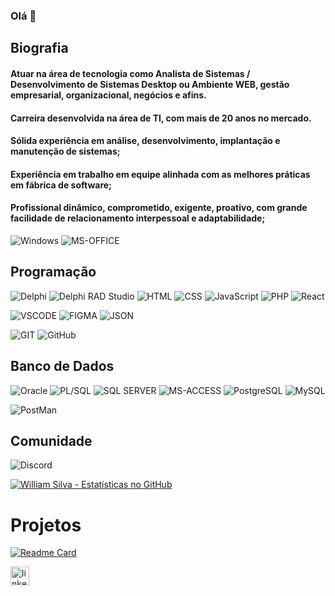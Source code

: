 ### Olá 👋

## Biografia

#### Atuar na área de tecnologia como Analista de Sistemas / Desenvolvimento de Sistemas Desktop ou Ambiente WEB, gestão empresarial, organizacional, negócios e afins. 
#### Carreira desenvolvida na área de TI, com mais de 20 anos no mercado. 
#### Sólida experiência em análise, desenvolvimento, implantação e manutenção de sistemas; 
#### Experiência em trabalho em equipe alinhada com as melhores práticas em fábrica de software; 
#### Profissional dinâmico, comprometido, exigente, proativo, com grande facilidade de relacionamento interpessoal e adaptabilidade; 


![Windows](https://img.shields.io/badge/Windows-0078D6?style=for-the-badge&logo=windows&logoColor=white)
![MS-OFFICE](https://img.shields.io/badge/Microsoft_Office-D83B01?style=for-the-badge&logo=microsoft-office&logoColor=white)

## Programação

![Delphi](https://img.shields.io/badge/Delphi-B22222?style=for-the-badge&logo=delphi&logoColor=white)
![Delphi RAD Studio](https://img.shields.io/badge/Delphi_RAD_Studio-B22222?style=for-the-badge&logo=delphi&logoColor=white)
![HTML](https://img.shields.io/badge/HTML-E34F26?style=for-the-badge&logo=html5&logoColor=white)
![CSS](https://img.shields.io/badge/CSS-1572B6?style=for-the-badge&logo=css3&logoColor=white)
![JavaScript](https://img.shields.io/badge/JavaScript-323330?style=for-the-badge&logo=javascript&logoColor=F7DF1E)
![PHP](https://img.shields.io/badge/PHP-777BB4?style=for-the-badge&logo=php&logoColor=white)
![React](https://img.shields.io/badge/React-20232A?style=for-the-badge&logo=react&logoColor=61DAFB)

![VSCODE](https://img.shields.io/badge/VSCode-0078D4?style=for-the-badge&logo=visual%20studio%20code&logoColor=white)
![FIGMA](https://img.shields.io/badge/Figma-F24E1E?style=for-the-badge&logo=figma&logoColor=white)
![JSON](https://img.shields.io/badge/json-5E5C5C?style=for-the-badge&logo=json&logoColor=white)

![GIT](https://img.shields.io/badge/GIT-E44C30?style=for-the-badge&logo=git&logoColor=white)
![GitHub](https://img.shields.io/badge/GitHub-100000?style=for-the-badge&logo=github&logoColor=white)

## Banco de Dados
 
![Oracle](https://img.shields.io/badge/Oracle-F80000?style=for-the-badge&logo=Oracle&logoColor=white)
![PL/SQL](https://img.shields.io/badge/PLSQL-F80000?style=for-the-badge&logo=oracle&logoColor=black)
![SQL SERVER](https://img.shields.io/badge/Microsoft%20SQL%20Server-CC2927?style=for-the-badge&logo=microsoft%20sql%20server&logoColor=white)
![MS-ACCESS](https://img.shields.io/badge/Microsoft_Access-A4373A?style=for-the-badge&logo=microsoft-access&logoColor=white)
![PostgreSQL](https://img.shields.io/badge/PostgreSQL-316192?style=for-the-badge&logo=postgresql&logoColor=white)
![MySQL](https://img.shields.io/badge/MySQL-005C84?style=for-the-badge&logo=mysql&logoColor=white)

![PostMan](https://img.shields.io/badge/Postman-FF6C37?style=for-the-badge&logo=Postman&logoColor=white)

## Comunidade
![Discord](https://img.shields.io/badge/Discord-5865F2?style=for-the-badge&logo=discord&logoColor=white)

[![William Silva - Estatísticas no GitHub](https://github-readme-stats.vercel.app/api?username=williamfSilva&theme=cobalt)](https://github.com/williamfSilva/github-readme-stats)

# Projetos

[![Readme Card](https://github-readme-stats.vercel.app/api/pin/?username=williamfSilva&repo=williamfsilvacv)](https://williamfsilva.github.io/williamfsilvacv)

[<img src='https://img.shields.io/badge/LinkedIn-0077B5?style=for-the-badge&logo=linkedin&logoColor=white' alt='linkedin' height=30>](https://www.linkedin.com/in/williamfsilva/)

<!--
williamfsilva.github.io
Link para customização do GitHub
All inbuilt themes:-
dark, radical, merko, gruvbox, tokyonight, onedark, cobalt, synthwave, highcontrast, dracula

**WilliamfSilva/williamfSilva** is a ✨ _special_ ✨ repository because its `README.md` (this file) appears on your GitHub profile.

Here are some ideas to get you started:

- 🔭 I’m currently working on ...
- 🌱 I’m currently learning ...
- 👯 I’m looking to collaborate on ...
- 🤔 I’m looking for help with ...
- 💬 Ask me about ...
- 📫 How to reach me: ...
- 😄 Pronouns: ...
- ⚡ Fun fact: ...
-->
